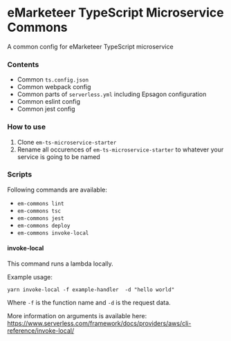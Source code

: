 # eMarketeer TypeScript Microservice Commons

A common config for eMarketeer TypeScript microservice

### Contents ###

- Common `ts.config.json`
- Common webpack config
- Common parts of `serverless.yml` including Epsagon configuration
- Common eslint config
- Common jest config

### How to use ###

1. Clone `em-ts-microservice-starter`
2. Rename all occurences of `em-ts-microservice-starter` to whatever your service is going to be named


### Scripts ###

Following commands are available:

- `em-commons lint`
- `em-commons tsc`
- `em-commons jest`
- `em-commons deploy`
- `em-commons invoke-local`

#### invoke-local ####

This command runs a lambda locally. 

Example usage:

`yarn invoke-local -f example-handler  -d "hello world"`

Where `-f` is the function name and `-d` is the request data.

More information on arguments is available here: https://www.serverless.com/framework/docs/providers/aws/cli-reference/invoke-local/
